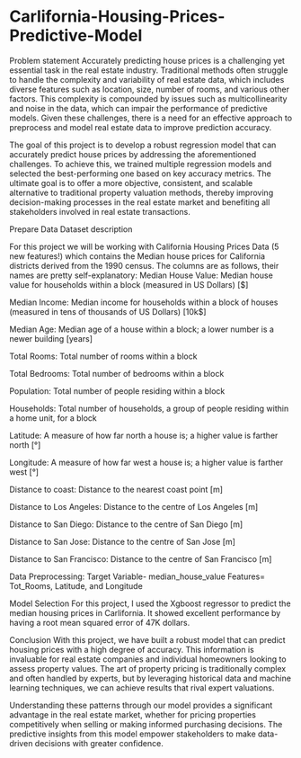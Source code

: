 # Carlifornia-Housing-Prices-Predictive-Model
Problem statement
Accurately predicting house prices is a challenging yet essential task in the real estate industry. Traditional methods often struggle to handle the complexity and variability of real estate data, which includes diverse features such as location, size, number of rooms, and various other factors. This complexity is compounded by issues such as multicollinearity and noise in the data, which can impair the performance of predictive models. Given these challenges, there is a need for an effective approach to preprocess and model real estate data to improve prediction accuracy.

The goal of this project is to develop a robust regression model that can accurately predict house prices by addressing the aforementioned challenges. To achieve this, we trained multiple regression models and selected the best-performing one based on key accuracy metrics. The ultimate goal is to offer a more objective, consistent, and scalable alternative to traditional property valuation methods, thereby improving decision-making processes in the real estate market and benefiting all stakeholders involved in real estate transactions.

Prepare Data
Dataset description

For this project we will be working with California Housing Prices Data (5 new features!) which contains the Median house prices for California districts derived from the 1990 census. The columns are as follows, their names are pretty self-explanatory:
Median House Value: Median house value for households within a block (measured in US Dollars) [$]

Median Income: Median income for households within a block of houses (measured in tens of thousands of US Dollars) [10k$]

Median Age: Median age of a house within a block; a lower number is a newer building [years]

Total Rooms: Total number of rooms within a block

Total Bedrooms: Total number of bedrooms within a block

Population: Total number of people residing within a block

Households: Total number of households, a group of people residing within a home unit, for a block

Latitude: A measure of how far north a house is; a higher value is farther north [°]

Longitude: A measure of how far west a house is; a higher value is farther west [°]

Distance to coast: Distance to the nearest coast point [m]

Distance to Los Angeles: Distance to the centre of Los Angeles [m]

Distance to San Diego: Distance to the centre of San Diego [m]

Distance to San Jose: Distance to the centre of San Jose [m]

Distance to San Francisco: Distance to the centre of San Francisco [m]

Data Preprocessing: 
Target Variable- median_house_value
Features=  Tot_Rooms, Latitude, and Longitude


Model Selection
For this project, I used the Xgboost regressor to predict the median housing prices in Carlifornia. It showed excellent performance by having a root mean squared error of 47K dollars.

Conclusion
With this project, we have built a robust model that can predict housing prices with a high degree of accuracy. This information is invaluable for real estate companies and individual homeowners looking to assess property values. The art of property pricing is traditionally complex and often handled by experts, but by leveraging historical data and machine learning techniques, we can achieve results that rival expert valuations.

Understanding these patterns through our model provides a significant advantage in the real estate market, whether for pricing properties competitively when selling or making informed purchasing decisions. The predictive insights from this model empower stakeholders to make data-driven decisions with greater confidence.
